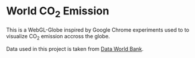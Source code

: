 # World CO<sub>2</sub> Emission

This is a WebGL-Globe inspired by Google Chrome experiments used to to visualize CO<sub>2</sub> emission accross the globe.

Data used in this project is taken from <a href="https://data.worldbank.org/indicator/EN.ATM.CO2E.PC">Data World Bank</a>.
